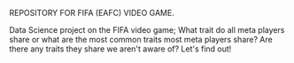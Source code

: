 REPOSITORY FOR FIFA (EAFC) VIDEO GAME.

Data Science project on the FIFA video game; 
  What trait do all meta players share or what are the most common traits most meta players share? Are there any traits they share we aren't aware of? Let's find out!
